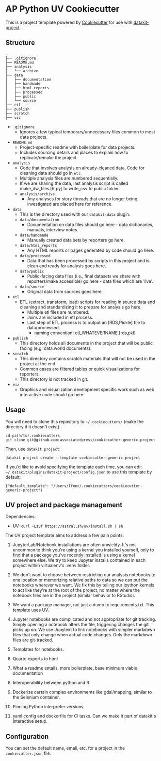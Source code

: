 # AP Python UV Cookiecutter

This is a project template powered by [Cookiecutter](https://github.com/cookiecutter/cookiecutter) for use with [datakit-project](https://github.com/associatedpress/datakit-project/).

## Structure

```
.
├── .gitignore
├── README.md
├── analysis
│   └── archive
├── data
│   ├── documentation
│   ├── handmade
│   ├── html_reports
│   ├── processed
│   ├── public
│   └── source
├── etl
├── publish
├── scratch
├── viz
```

- `.gitignore`
  - Ignores a few typical temporary/unnecessary files common to most data projects.
- `README.md`
  - Project-specific readme with boilerplate for data projects.
  - Includes sourcing details and places to explain how to replicate/remake the project.
- `analysis`
  - Code that involves analysis on already-cleaned data. Code for cleaning data should go in `etl`.
  - Multiple analysis files are numbered sequentially.
  - If we are sharing the data, last analysis script is called make_dw_files.[R,py] to write_csv to public folder.
  - `analysis/archive`
    - Any analyses for story threads that are no longer being investigated are placed here for reference.
- `data`
  - This is the directory used with our `datakit-data` plugin.
  - `data/documentation`
    - Documentation on data files should go here - data dictionaries, manuals, interview notes.
  - `data/handmade`
    - Manually created data sets by reporters go here.
  - `data/html_reports`
    - Any HTML reports or pages generated by code should go here.
  - `data/processed`
    - Data that has been processed by scripts in this project and is clean and ready for analysis goes here.
  - `data/public`
    - Public-facing data files (i.e., final datasets we share with reporters/make accessible) go here - data files which are 'live'.
  - `data/source`
    - Original data from sources goes here.
- `etl`
  - ETL (extract, transform, load) scripts for reading in source data and cleaning and standardizing it to prepare for analysis go here.
    - Multiple etl files are numbered.
    - Joins are included in etl process.
    - Last step of ETL process is to output an [RDS,Pickle] file to data/processed.
      - naming convention: etl_WHATEVERNAME.[rds,pkl]
- `publish`
  - This directory holds all documents in the project that will be public facing (e.g. data.world documents).
- `scratch`
  - This directory contains scratch materials that will not be used in the project at the end.
  - Common cases are filtered tables or quick visualizations for reporters.
  - This directory is not tracked in git.
- `viz`
  - Graphics and visualization development specific work such as web interactive code should go here.

## Usage

You will need to clone this repository to `~/.cookiecutters/` (make the directory if it doesn't exist):

```
cd path/to/.cookiecutters
git clone git@github.com:associatedpress/cookiecutter-generic-project
```

Then, use `datakit project`:

```
datakit project create --template cookiecutter-generic-project
```

If you'd like to avoid specifying the template each time, you can edit `~/.datakit/plugins/datakit-project/config.json` to use this template by default:

```
{"default_template": "/Users/lfenn/.cookiecutters/cookiecutter-generic-project"}
```

## UV project and package management

Dependencies:

- UV: `curl -LsSf https://astral.sh/uv/install.sh | sh`

The UV project template aims to address a few pain points:

1. JupyterLab/Notebook installations are often unwieldy. It's not uncommon to think you're using a kernel you installed yourself, only to find that a package you've recently installed is using a kernel somewhere else. We try to keep Jupyter installs contained in each project within virtualenv's .venv folder.

2. We don't want to choose between restricting our analysis notebooks to one location or memorizing relative paths to data so we can put the notebooks wherever we want. We fix this by telling our ipython kernels to act like they're at the root of the project, no matter where the notebook files are in the project (similar behavior to RStudio).

3. We want a package manager, not just a dump to requirements.txt. This template uses UV.

4. Jupyter notebooks are complicated and not appropriate for git tracking. Simply opening a notebook alters the file, triggering changes the git picks up on. We use Jupytext to link notebooks with simpler markdown files that only change when actual code changes. Only the markdown files are git-tracked.

5. Templates for notebooks.

6. Quarto exports to html

7. What a readme entails, more boilerplate, base minimum viable documentation

8. Interoperability between python and R.

9. Dockerize certain complex environments like gdal/mapping, similar to the Selenium container.

10. Pinning Python interpreter versions.

11. yaml config and dockerfile for CI tasks. Can we make it part of datakit's interactive setup.


## Configuration

You can set the default name, email, etc. for a project in the `cookiecutter.json` file.